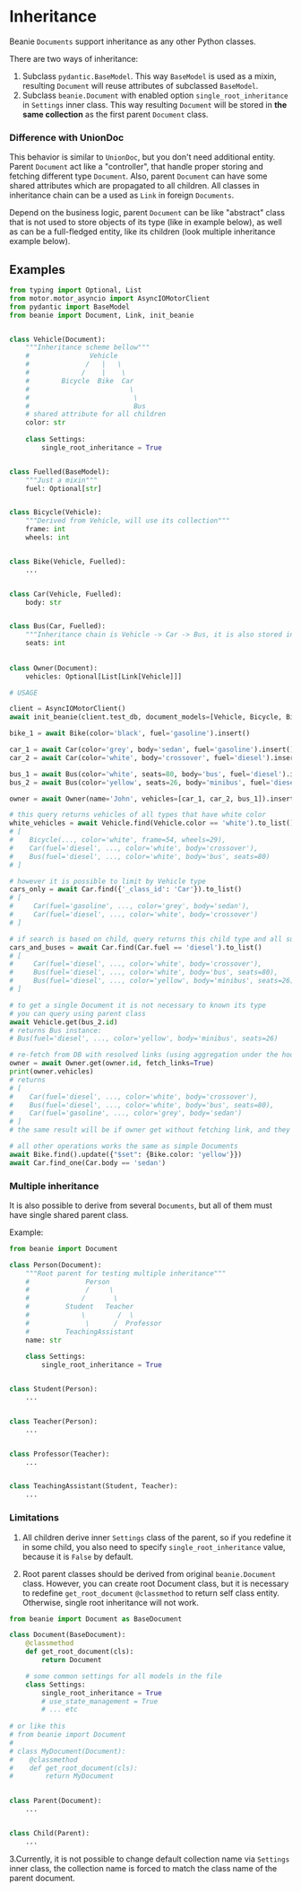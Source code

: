 # Inheritance

Beanie `Documents` support inheritance as any other Python classes.

There are two ways of inheritance:
1) Subclass `pydantic.BaseModel`. This way `BaseModel` is used as a mixin, resulting `Document` will reuse attributes of subclassed `BaseModel`.
2) Subclass `beanie.Document` with enabled option `single_root_inheritance` in `Settings` inner class. This way resulting `Document` will be stored in __the same collection__ as the first parent `Document` class.

### Difference with UnionDoc

This behavior is similar to `UnionDoc`, but you don't need additional entity.
Parent `Document` act like a "controller", that handle proper storing and fetching different type `Document`.
Also, parent `Document` can have some shared attributes which are propagated to all children.
All classes in inheritance chain can be a used as `Link` in foreign `Documents`.

Depend on the business logic, parent `Document` can be like "abstract" class that is not used to store objects of its type (like in example below), as well as can be a full-fledged entity, like its children (look multiple inheritance example below).

## Examples

```python
from typing import Optional, List
from motor.motor_asyncio import AsyncIOMotorClient
from pydantic import BaseModel
from beanie import Document, Link, init_beanie


class Vehicle(Document):
    """Inheritance scheme bellow"""
    #               Vehicle
    #              /   |   \
    #             /    |    \
    #        Bicycle  Bike  Car
    #                         \
    #                          \
    #                          Bus
    # shared attribute for all children
    color: str
    
    class Settings:
        single_root_inheritance = True


class Fuelled(BaseModel):
    """Just a mixin"""
    fuel: Optional[str]


class Bicycle(Vehicle):
    """Derived from Vehicle, will use its collection"""
    frame: int
    wheels: int


class Bike(Vehicle, Fuelled):
    ...


class Car(Vehicle, Fuelled):
    body: str


class Bus(Car, Fuelled):
    """Inheritance chain is Vehicle -> Car -> Bus, it is also stored in Vehicle collection"""
    seats: int
    
    
class Owner(Document):
    vehicles: Optional[List[Link[Vehicle]]]

# USAGE

client = AsyncIOMotorClient()
await init_beanie(client.test_db, document_models=[Vehicle, Bicycle, Bike, Car, Bus])

bike_1 = await Bike(color='black', fuel='gasoline').insert()

car_1 = await Car(color='grey', body='sedan', fuel='gasoline').insert()
car_2 = await Car(color='white', body='crossover', fuel='diesel').insert()

bus_1 = await Bus(color='white', seats=80, body='bus', fuel='diesel').insert()
bus_2 = await Bus(color='yellow', seats=26, body='minibus', fuel='diesel').insert()

owner = await Owner(name='John', vehicles=[car_1, car_2, bus_1]).insert()

# this query returns vehicles of all types that have white color
white_vehicles = await Vehicle.find(Vehicle.color == 'white').to_list()
# [
#    Bicycle(..., color='white', frame=54, wheels=29),
#    Car(fuel='diesel', ..., color='white', body='crossover'),
#    Bus(fuel='diesel', ..., color='white', body='bus', seats=80)
# ]

# however it is possible to limit by Vehicle type
cars_only = await Car.find({'_class_id': 'Car'}).to_list()
# [
#     Car(fuel='gasoline', ..., color='grey', body='sedan'),
#     Car(fuel='diesel', ..., color='white', body='crossover')
# ]

# if search is based on child, query returns this child type and all sub-children
cars_and_buses = await Car.find(Car.fuel == 'diesel').to_list()
# [
#     Car(fuel='diesel', ..., color='white', body='crossover'),
#     Bus(fuel='diesel', ..., color='white', body='bus', seats=80),
#     Bus(fuel='diesel', ..., color='yellow', body='minibus', seats=26)
# ]

# to get a single Document it is not necessary to known its type
# you can query using parent class
await Vehicle.get(bus_2.id)
# returns Bus instance:
# Bus(fuel='diesel', ..., color='yellow', body='minibus', seats=26)

# re-fetch from DB with resolved links (using aggregation under the hood)
owner = await Owner.get(owner.id, fetch_links=True)
print(owner.vehicles)
# returns
# [
#    Car(fuel='diesel', ..., color='white', body='crossover'),
#    Bus(fuel='diesel', ..., color='white', body='bus', seats=80),
#    Car(fuel='gasoline', ..., color='grey', body='sedan')
# ]
# the same result will be if owner get without fetching link, and they will be fetched manually later

# all other operations works the same as simple Documents
await Bike.find().update({"$set": {Bike.color: 'yellow'}})
await Car.find_one(Car.body == 'sedan')
```

### Multiple inheritance

It is also possible to derive from several `Documents`, but all of them must have single shared parent class.

Example:
```python
from beanie import Document

class Person(Document):
    """Root parent for testing multiple inheritance"""
    #              Person
    #              /     \
    #             /       \
    #         Student   Teacher
    #             \        /  \
    #              \      /  Professor
    #         TeachingAssistant
    name: str
    
    class Settings:
        single_root_inheritance = True


class Student(Person):
    ...


class Teacher(Person):
    ...


class Professor(Teacher):
    ...


class TeachingAssistant(Student, Teacher):
    ...
```

### Limitations

1. All children derive inner `Settings` class of the parent, so if you redefine it in some child, you also need to specify `single_root_inheritance` value, because it is `False` by default.

2. Root parent classes should be derived from original `beanie.Document` class. However, you can create root Document class, but it is necessary to redefine `get_root_document` `@classmethod` to return self class entity.
Otherwise, single root inheritance will not work.
```python
from beanie import Document as BaseDocument

class Document(BaseDocument):
    @classmethod
    def get_root_document(cls):
        return Document

    # some common settings for all models in the file
    class Settings:
        single_root_inheritance = True
        # use_state_management = True
        # ... etc
        
# or like this
# from beanie import Document
# 
# class MyDocument(Document):
#    @classmethod
#    def get_root_document(cls):
#        return MyDocument

        
class Parent(Document):
    ...


class Child(Parent):
    ...
```

3.Currently, it is not possible to change default collection name via `Settings` inner class, the collection name is forced to match the class name of the parent document.
